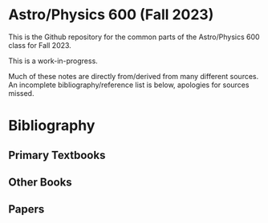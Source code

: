 # Astro/Physics 600 (Fall 2023)

This is the Github repository for the common parts of the Astro/Physics 600 
class for Fall 2023.

This is a work-in-progress.

Much of these notes are directly from/derived from many different sources. 
An incomplete bibliography/reference list is below, apologies for sources missed.

# Bibliography

## Primary Textbooks


## Other Books

## Papers
